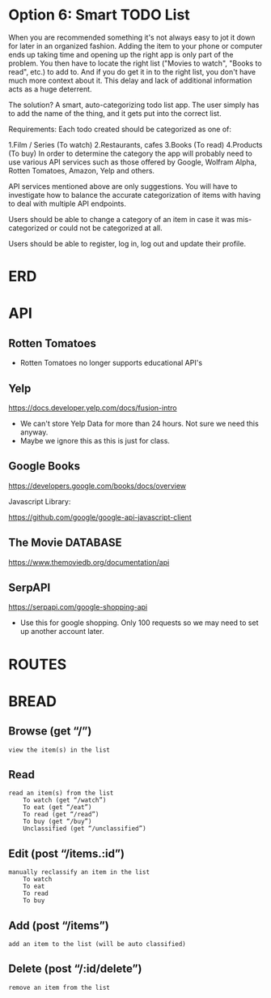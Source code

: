 # Option 6: Smart TODO List

When you are recommended something it's not always easy to jot it down for later in an organized fashion. Adding the item to your phone or computer ends up taking time and opening up the right app is only part of the problem. You then have to locate the right list ("Movies to watch", "Books to read", etc.) to add to. And if you do get it in to the right list, you don't have much more context about it. This delay and lack of additional information acts as a huge deterrent.

The solution? A smart, auto-categorizing todo list app. The user simply has to add the name of the thing, and it gets put into the correct list.

Requirements:
Each todo created should be categorized as one of:

1.Film / Series (To watch)
2.Restaurants, cafes
3.Books (To read)
4.Products (To buy)
In order to determine the category the app will probably need to use various API services such as those offered by Google, Wolfram Alpha, Rotten Tomatoes, Amazon, Yelp and others.

API services mentioned above are only suggestions. You will have to investigate how to balance the accurate categorization of items with having to deal with multiple API endpoints.

Users should be able to change a category of an item in case it was mis-categorized or could not be categorized at all.

Users should be able to register, log in, log out and update their profile.

# ERD

# API

## Rotten Tomatoes
- Rotten Tomatoes no longer supports educational API's

## Yelp

https://docs.developer.yelp.com/docs/fusion-intro

- We can't store Yelp Data for more than 24 hours. Not sure we need this anyway.
- Maybe we ignore this as this is just for class.

## Google Books

https://developers.google.com/books/docs/overview


Javascript Library:

https://github.com/google/google-api-javascript-client

## The Movie DATABASE

https://www.themoviedb.org/documentation/api

## SerpAPI

https://serpapi.com/google-shopping-api

- Use this for google shopping. Only 100 requests so we may need to set up another account later.

# ROUTES

# BREAD

## Browse (get “/”)
	view the item(s) in the list

## Read 
	read an item(s) from the list
		To watch (get “/watch”)
		To eat (get “/eat”)
		To read (get “/read”)
		To buy (get “/buy”)
		Unclassified (get “/unclassified”)

## Edit (post “/items.:id”)
	manually reclassify an item in the list
		To watch
		To eat
		To read
		To buy
			
## Add (post “/items”)
	add an item to the list (will be auto classified)

## Delete (post “/:id/delete”)
	remove an item from the list
